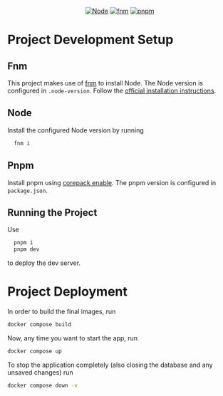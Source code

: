 <div align="center">
<!-- INFO: The empty line is required for center to work.-->

[![Node](https://img.shields.io/badge/22.13.1-green?style=for-the-badge&logo=nodedotjs&logoColor=green&labelColor=grey)](https://nodejs.org/en)
[![fnm](https://img.shields.io/badge/fnm-white?style=for-the-badge&logo=rocket)](https://github.com/Schniz/fnm)
[![pnpm](https://img.shields.io/badge/10.0.0-gray?style=for-the-badge&logo=pnpm)](https://pnpm.io/)
</div>

# Project Development Setup

## Fnm
This project makes use of [fnm](https://github.com/Schniz/fnm) to install Node.
The Node version is configured in `.node-version`.
Follow the [official installation instructions](https://github.com/Schniz/fnm/blob/master/README.md#installation).

## Node
Install the configured Node version by running
```bash 
  fnm i 
```

## Pnpm
Install pnpm using [corepack enable](https://github.com/nodejs/corepack/blob/main/README.md#default-installs).
The pnpm version is configured in `package.json`.

## Running the Project
Use
```bash
  pnpm i
  pnpm dev
``` 
to deploy the dev server.

# Project Deployment
In order to build the final images, run
```bash
docker compose build
```
Now, any time you want to start the app, run
```bash
docker compose up
```

To stop the application completely (also closing the database and any unsaved changes) run
```bash
docker compose down -v
```